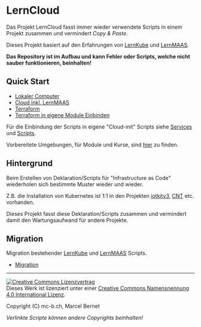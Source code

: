 LernCloud
=========

Das Projekt LernCloud fasst immer wieder verwendete Scripts in einem Projekt zusammen und vermindert *Copy & Paste*.

Dieses Projekt basiert auf den Erfahrungen von [LernKube](https://github.com/mc-b/lernkube) und [LernMAAS](https://github.com/mc-b/lernmaas).

**Das Repository ist im Aufbau und kann Fehler oder Scripts, welche nicht sauber funktionieren, beinhalten!**

Quick Start
-----------

* [Lokaler Computer](intro/)
* [Cloud inkl. LernMAAS](intro/Cloud.md)
* [Terraform](terraform/)
* [Terraform in eigene Module Einbinden](terraform#terraform-in-eigene-module-einbinden)

Für die Einbindung der Scripts in eigene "Cloud-init" Scripts siehe [Services](services/) und [Scripts](scripts/).

Vorbereitete Umgebungen, für Module und Kurse, sind [hier](modules/) zu finden.

Hintergrund
-----------

Beim Erstellen von Deklaration/Scripts für "Infrastructure as Code" wiederholen sich bestimmte Muster wieder und wieder.

Z.B. die Installation von Kubernetes ist 1:1 in den Projekten [iotkitv3](https://github.com/iotkitv3/edge), [CNT](https://gitlab.com/ch-tbz-hf/Stud/cnt/-/blob/main/2_Unterrichtsressourcen/K/kubernetes.md) etc. vorhanden.

Dieses Projekt fasst diese Deklaration/Scripts zusammen und vermindert damit den Wartungsaufwand für andere Projekte.

Migration
---------

Migration bestehender [LernKube](https://github.com/mc-b/lernkube) und [LernMAAS](https://github.com/mc-b/lernmaas) Scripts.

* [Migration](migration/)

- - -

<a rel="license" href="http://creativecommons.org/licenses/by/4.0/"><img alt="Creative Commons Lizenzvertrag" style="border-width:0" src="https://i.creativecommons.org/l/by/4.0/88x31.png" /></a><br />Dieses Werk ist lizenziert unter einer <a rel="license" href="http://creativecommons.org/licenses/by/4.0/">Creative Commons Namensnennung 4.0 International Lizenz</a>.

Copyright (C) mc-b.ch, Marcel Bernet

*Verlinkte Scripte können andere Copyrights beinhalten!*
